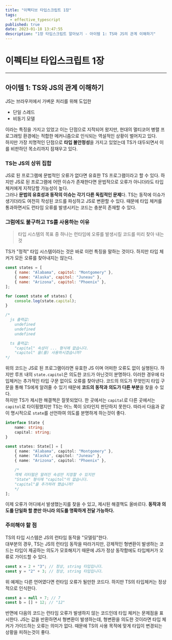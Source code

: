 ```yaml
---
title: "이펙티브 타입스크립트 1장"
tags:
  - effective_typescript
published: true
date: 2023-01-18 13:47:55
description: "1장 타입스크립트 알아보기 - 아이템 1: TS와 JS의 관계 이해하기"
---
```


# 이펙티브 타입스크립트 1장

---

## 아이템 1: TS와 JS의 관계 이해하기

JS는 브라우저에서 가벼운 처리를 위해 도입한

- 단일 스레드
- 비동기 모델

이라는 특징을 가지고 있었고 이는 단점으로 지적되어 왔지만, 현대의 멀티코어 병렬 프로그래밍 환경에는 적합한 메커니즘으로 인식되는 역설적인 상황이 벌어지고 있다.<br />
하지만 가장 치명적인 단점으로 **타입 불안정성**을 가지고 있었는데 TS가 대두되면서 이를 비판하던 목소리까지 잠재우고 있다.

### TS는 JS의 상위 집합

JS로 된 프로그램에 문법적인 오류가 없다면 유효한 TS 프로그램이라고 할 수 있다. 하지만 JS로 된 프로그램에 어떤 이슈가 존재한다면 문법적으로 오류가 아니더라도 타입 체커에게 지적당할 가능성이 높다.<br />
그러나 **문법의 유효성과 동작의 이슈는 각기 다른 독립적인 문제**다. TS는 동작에 이슈가 생기더라도 여전히 작성된 코드를 파싱하고 JS로 변환할 수 있다. 때문에 타입 체커를 통과하면서도 런타임 오류를 발생시키는 코드는 충분히 존재할 수 있다.

### 그럼에도 불구하고 TS를 사용하는 이유

> 타입 시스템의 목표 중 하나는 런타임에 오류를 발생시킬 코드를 미리 찾아 내는 것

TS가 "정적" 타입 시스템이라는 것은 바로 이런 특징을 말하는 것이다. 하지만 타입 체커가 모든 오류를 찾아내지는 않는다.<br />

```js
const states = [
	{ name: "Alabama", capitol: "Montgomery" },
	{ name: "Alaska", capitol: "Juneau" },
	{ name: "Arizona", capitol: "Phoenix" },
];

for (const state of states) {
	console.log(state.capital);
}

/*
  js 출력값: 
    undefined
    undefined
    undefined

  ts 출력값: 
    "capital" 속성이 ... 형식에 없습니다.
    "capitol" 을(를) 사용하시겠습니까?
*/
```

위의 코드는 JS로 된 프로그램이라면 유효한 JS 이며 어떠한 오류도 없이 실행된다. 하지만 루프 내의 `state.capitol`은 의도한 코드가 아닌것이 분명하다. 이러한 경우에 타입체커는 추가적인 타입 구문 없이도 오류를 찾아낸다. 코드의 의도가 무엇인지 타입 구문을 통해 TS에게 알려줄 수 있기 때문에 **코드의 동작과 의도가 다른 부분**을 찾을 수 있다.<br />
하지만 TS가 제시한 해결책은 잘못되었다. 한 곳에서는 `capital`로 다른 곳에서는 `capitol`로 타이핑했지만 TS는 어느 쪽이 오타인지 판단하지 못한다. 따라서 다음과 같이 명시적으로 `state`를 선언하여 의도를 분명하게 하는것이 좋다.

```ts
interface State {
	name: string;
	capital: string;
}

const states: State[] = [
	{ name: "Alabama", capitol: "Montgomery" },
	{ name: "Alaska", capitol: "Juneau" },
	{ name: "Arizona", capitol: "Phoenix" },

	/* 
    객체 리터럴은 알려진 속성만 지정할 수 있지만
    "State" 형식에 "capitol"이 없습니다. 
    "capital"을 추가하려 했습니까?
    */
];
```

이제 오류가 어디에서 발생했는지를 찾을 수 있고, 제시된 해결책도 올바르다. **동작과 의도를 단일화 할 뿐만 아니라 의도를 명확하게 전달 가능하다.**

### 주의해야 할 점

TS의 타입 시스템은 JS의 런타임 동작을 "모델링"한다.<br />
대부분의 경우, TS는 JS의 런타임 동작을 따라가지만, 강제적인 형변환이 발생하는 코드는 타입이 제공하는 의도가 모호해지기 때문에 JS가 정상 동작함에도 타입체커가 오류로 가이드할 수 있다.<br />

```js
const x = 2 + "3"; // 정상, string 타입입니다.
const y = "2" + 3; // 정상, string 타입입니다.
```

위 예제는 다른 언어였다면 런타임 오류가 될만한 코드다. 하지만 TS의 타입체커는 정상적으로 인식한다.

```js
const a = null + 7; // 7
const b = [] + 12; // "12"
```

반면에 다음의 코드는 런타임 오류가 발생하지 않는 코드인데 타입 체커는 문제점을 표시한다. JS는 값을 반환하면서 형변환이 발생하는데, 형변환을 의도한 것이라면 타입 체커가 가이드하는 오류는 의미가 없다. 때문에 TS의 사용 목적에 맞게 타입이 변경되는 상황을 피하는것이 좋다.
